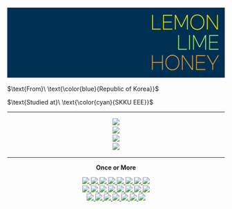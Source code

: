 [![lemon-lime-honey](/image/header.png)](https://github.com/lemon-lime-honey)

$\text{From}\ \text{\color{blue}{Republic of Korea}}$

$\text{Studied at}\ \text{\color{cyan}{SKKU EEE}}$

---

<div class="container">
<div align="center">

<img src="https://github-readme-streak-stats.herokuapp.com?user=lemon-lime-honey&hide_border=true&date_format=%5BY.%5Dn.j&background=003153&stroke=AEFF6E&ring=AEFF6Efire=EBA937&currStreakNum=AEFF6E&sideNums=AEFF6E&currStreakLabel=FFF700&sideLabels=FFF700&dates=FFF700">
<br>
<img src="https://github-readme-stats.vercel.app/api?username=lemon-lime-honey&show_icons=true&hide=stars,issues&title_color=fff700&text_color=aeff6e&icon_color=eba937&bg_color=003153" />
<br>
<img src="https://github-readme-stats.vercel.app/api/top-langs/?username=lemon-lime-honey&layout=compact&bg_color=003153&text_color=aeff6e&title_color=fff700" />
<br>
<img src="http://mazassumnida.wtf/api/generate_badge?boj=artemisia8">

</div>

---

<p align="center">
    <b> Once or More </b>
</p>

<p align="center">
    <a href="https://archiveofourown.org/"><img src="https://img.shields.io/badge/Archive%20Of%20Our%20Own-fff700?style=flat-square&logo=archiveofourown&logoColor=990000">
    <a href="https://www.arduino.cc/"><img src="https://img.shields.io/badge/Arduino-fff700?style=flat-square&logo=arduino&logoColor=00979d">
    <a href="https://www.blogger.com"><img src="https://img.shields.io/badge/Blogger-fff700?style=flat-square&logo=blogger&logoColor=ff5722">
    <a href="https://brave.com"><img src="https://img.shields.io/badge/Brave-fff700?style=flat-square&logo=brave&logoColor=fb542b">
    <a href="https://www.cprogramming.com/"><img src="https://img.shields.io/badge/C-fff700?style=flat-square&logo=c&logoColor=a8b9cc">
    <a href="https://exercism.org"><img src="https://img.shields.io/badge/Exercism-fff700?style=flat-square&logo=exercism&logoColor=009cab">
    <a href="https://fandom.com"><img src="https://img.shields.io/badge/Fandom-fff700?style=flat-square&logo=fandom&logoColor=fa005a">
    <a href="https://git-scm.com/"><img src="https://img.shields.io/badge/Git-fff700?style=flat-square&logo=git&logoColor=f05032">
    <br>
    <a href="https://www.gnu.org/software/bash/"><img src="https://img.shields.io/badge/Bash-aeff6e?style=flat-square&logo=gnubash&logoColor=4eaa25">
    <a href="https://jupyter.org/"><img src="https://img.shields.io/badge/Jupyter-aeff6e?style=flat-square&logo=jupyter&logoColor=f37626">
    <a href="https://www.khanacademy.org/"><img src="https://img.shields.io/badge/Khan%20Academy-aeff6e?style=flat-square&logo=khanacademy&logoColor=14bf96">
    <a href="https://www.latex-project.org/"><img src="https://img.shields.io/badge/LaTeX-aeff6e?style=flat-square&logo=latex&logoColor=008080">
    <a href="https://daringfireball.net/projects/markdown/"><img src="https://img.shields.io/badge/Markdown-aeff6e?style=flat-square&logo=markdown&logoColor=000000">
    <a href="https://notepad-plus-plus.org/"><img src="https://img.shields.io/badge/Notepad++-aeff6e?style=flat-square&logo=notepadplusplus&logoColor=90e59a">
    <a href="https://www.notion.so"><img src="https://img.shields.io/badge/Notion-aeff6e?style=flat-square&logo=notion&logoColor=000000">
    <a href="https://www.meta.com/quest"><img src="https://img.shields.io/badge/Quest-aeff6e?style=flat-square&logo=oculus&logoColor=1c1e20">
    <br>
    <a href="https://www.onenote.com"><img src="https://img.shields.io/badge/OneNote-eba937?style=flat-square&logo=microsoftonenote&logoColor=7719aa">
    <a href="https://www.opera.com"><img src="https://img.shields.io/badge/Opera-eba937?style=flat-square&logo=opera&logoColor=ff1b2d">
    <a href="https://www.photoshop.com"><img src="https://img.shields.io/badge/Adobe%20Photoshop-eba937?style=flat-square&logo=adobephotoshop&logoColor=31a8ff">
    <a href="https://www.python.org"><img src="https://img.shields.io/badge/Python-eba937?style=flat-square&logo=python&logoColor=3776ab">
    <a href="https://www.raspberrypi.org"><img src="https://img.shields.io/badge/Raspberry%20Pi-eba937?style=flat-square&logo=raspberrypi&logoColor=31a8ff">
    <a href="https://www.sololearn.com"><img src="https://img.shields.io/badge/Sololearn-eba937?style=flat-square&logo=sololearn&logoColor=149ef2">
    <a href="https://ubuntu.com"><img src="https://img.shields.io/badge/Ubuntu-eba937?style=flat-square&logo=ubuntu&logoColor=e95420">
</p>